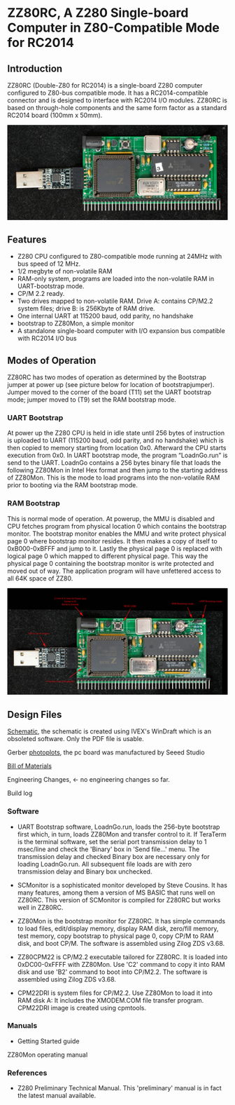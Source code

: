 # ZZ80RC, A Z280 Single-board Computer in Z80-Compatible Mode for RC2014
## Introduction

ZZ80RC (Double-Z80 for RC2014) is a single-board Z280 computer configured to Z80-bus compatible mode. It has a RC2014-compatible connector and is designed to interface with RC2014 I/O modules. ZZ80RC is based on through-hole components and the same form factor as a standard RC2014 board (100mm x 50mm).

![](ZZ80RC_main.jpeg)
## Features

* Z280 CPU configured to Z80-compatible mode running at 24MHz with bus speed of 12 MHz.
* 1/2 megbyte of non-volatile RAM
* RAM-only system, programs are loaded into the non-volatile RAM in UART-bootstrap mode.
* CP/M 2.2 ready.
* Two drives mapped to non-volatile RAM. Drive A: contains CP/M2.2 system files; drive B: is 256Kbyte of RAM drive.
* One internal UART at 115200 baud, odd parity, no handshake
* bootstrap to ZZ80Mon, a simple monitor
* A standalone single-board computer with I/O expansion bus compatible with RC2014 I/O bus

## Modes of Operation

ZZ80RC has two modes of operation as determined by the Bootstrap jumper at power up (see picture below for location of bootstrapjumper). Jumper moved to the corner of the board (T11) set the UART bootstrap mode; jumper moved to (T9) set the RAM bootstrap mode.
### UART Bootstrap

At power up the Z280 CPU is held in idle state until 256 bytes of instruction is uploaded to UART (115200 baud, odd parity, and no handshake) which is then copied to memory starting from location 0x0. Afterward the CPU starts execution from 0x0. In UART bootstrap mode, the program “LoadnGo.run” is send to the UART. LoadnGo contains a 256 bytes binary file that loads the following ZZ80Mon in Intel Hex format and then jump to the starting address of ZZ80Mon. This is the mode to load programs into the non-volatile RAM prior to booting via the RAM bootstrap mode.
### RAM Bootstrap

This is normal mode of operation. At powerup, the MMU is disabled and CPU fetches program from physical location 0 which contains the bootstrap monitor. The bootstrap monitor enables the MMU and write protect physical page 0 where bootstrap monitor resides. It then makes a copy of itself to 0xB000-0xBFFF and jump to it. Lastly the physical page 0 is replaced with logical page 0 which mapped to different physical page. This way the physical page 0 containing the bootstrap monitor is write protected and moved out of way. The application program will have unfettered access to all 64K space of ZZ80.

![](ZZ80RC_features.jpeg)
## Design Files

[Schematic](zz80rc_scm.pdf), the schematic is created using IVEX's WinDraft which is an obsoleted software. Only the PDF file is usable.

Gerber [photoplots](zz80rc_rev0.zip), the pc board was manufactured by Seeed Studio

[Bill of Materials](zz80rc_r0_bom.txt)

Engineering Changes, ← no engineering changes so far.

Build log
### Software

* UART Bootstrap software, LoadnGo.run, loads the 256-byte bootstrap first which, in turn, loads ZZ80Mon and transfer control to it. If TeraTerm is the terminal software, set the serial port transmission delay to 1 msec/line and check the 'Binary' box in 'Send file…' menu. The transmission delay and checked Binary box are necessary only for loading LoadnGo.run. All subsequent file loads are with zero transmission delay and Binary box unchecked.

* SCMonitor is a sophisticated monitor developed by Steve Cousins. It has many features, among them a version of MS BASIC that runs well on ZZ80RC. This version of SCMonitor is compiled for Z280RC but works well in ZZ80RC.

* ZZ80Mon is the bootstrap monitor for ZZ80RC. It has simple commands to load files, edit/display memory, display RAM disk, zero/fill memory, test memory, copy bootstrap to physical page 0, copy CP/M to RAM disk, and boot CP/M. The software is assembled using Zilog ZDS v3.68.

* ZZ80CPM22 is CP/M2.2 executable tailored for ZZ80RC. It is loaded into 0xDC00-0xFFFF with ZZ80Mon. Use 'C2' command to copy it into RAM disk and use 'B2' command to boot into CP/M2.2. The software is assembled using Zilog ZDS v3.68.

* CPM22DRI is system files for CP/M2.2. Use ZZ80Mon to load it into RAM disk A: It includes the XMODEM.COM file transfer program. CPM22DRI image is created using cpmtools.
### Manuals

* Getting Started guide

ZZ80Mon operating manual
### References

* Z280 Preliminary Technical Manual. This 'preliminary' manual is in fact the latest manual available.
